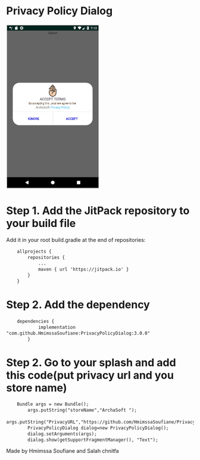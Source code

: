 # Privacy Policy Dialog

<img src="Capture.PNG" width="250" >

# Step 1. Add the JitPack repository to your build file
 Add it in your root build.gradle at the end of repositories:
```
	allprojects {
		repositories {
			...
			maven { url 'https://jitpack.io' }
		}
	}
```

# Step 2. Add the dependency
```
	dependencies {
	        implementation "com.github.HmimssaSoufiane:PrivacyPolicyDialog:3.0.0"
		}
```
# Step 2. Go to your splash and add this code(put privacy  url and you store name)

```
 	Bundle args = new Bundle();
        args.putString("storeName","ArchaSoft ");
        args.putString("PrivacyURL","https://github.com/HmimssaSoufiane/PrivacyPolicyDialog");
        PrivacyPolicyDialog dialog=new PrivacyPolicyDialog();
        dialog.setArguments(args);
        dialog.show(getSupportFragmentManager(), "Text");
```
Made by Hmimssa Soufiane and Salah chnitfa
